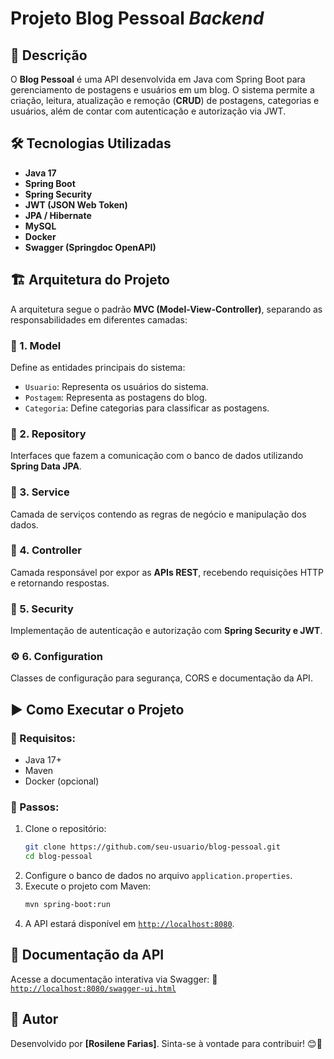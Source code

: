 # Projeto Blog Pessoal *Backend*

## 🚀 Descrição
O **Blog Pessoal** é uma API desenvolvida em Java com Spring Boot para gerenciamento de postagens e usuários em um blog. O sistema permite a criação, leitura, atualização e remoção (**CRUD**) de postagens, categorias e usuários, além de contar com autenticação e autorização via JWT.

## 🛠️ Tecnologias Utilizadas
- **Java 17**
- **Spring Boot**
- **Spring Security**
- **JWT (JSON Web Token)**
- **JPA / Hibernate**
- **MySQL**
- **Docker**
- **Swagger (Springdoc OpenAPI)**

## 🏗️ Arquitetura do Projeto
A arquitetura segue o padrão **MVC (Model-View-Controller)**, separando as responsabilidades em diferentes camadas:

### 📌 1. Model
Define as entidades principais do sistema:
- `Usuario`: Representa os usuários do sistema.
- `Postagem`: Representa as postagens do blog.
- `Categoria`: Define categorias para classificar as postagens.

### 📌 2. Repository
Interfaces que fazem a comunicação com o banco de dados utilizando **Spring Data JPA**.

### 📌 3. Service
Camada de serviços contendo as regras de negócio e manipulação dos dados.

### 📌 4. Controller
Camada responsável por expor as **APIs REST**, recebendo requisições HTTP e retornando respostas.

### 🔐 5. Security
Implementação de autenticação e autorização com **Spring Security e JWT**.

### ⚙️ 6. Configuration
Classes de configuração para segurança, CORS e documentação da API.

## ▶️ Como Executar o Projeto
### 🎯 Requisitos:
- Java 17+
- Maven
- Docker (opcional)

### 📌 Passos:
1. Clone o repositório:
   ```sh
   git clone https://github.com/seu-usuario/blog-pessoal.git
   cd blog-pessoal
   ```
2. Configure o banco de dados no arquivo `application.properties`.
3. Execute o projeto com Maven:
   ```sh
   mvn spring-boot:run
   ```
4. A API estará disponível em [`http://localhost:8080`](http://localhost:8080).

## 📄 Documentação da API
Acesse a documentação interativa via Swagger:
🔗 [`http://localhost:8080/swagger-ui.html`](http://localhost:8080/swagger-ui.html)

## 👤 Autor
Desenvolvido por **[Rosilene Farias]**. Sinta-se à vontade para contribuir! 😊🚀

